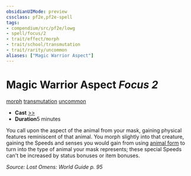 ```yaml
---
obsidianUIMode: preview
cssclass: pf2e,pf2e-spell
tags:
- compendium/src/pf2e/lowg
- spell/focus/2
- trait/effect/morph
- trait/school/transmutation
- trait/rarity/uncommon
aliases: ["Magic Warrior Aspect"]
---
```

# Magic Warrior Aspect *Focus 2*   
[morph](morph.md)  [transmutation](transmutation.md)  [uncommon](uncommon.md)  

- **Cast** [>>](chapter-9-playing-the-game.md#Actions "Two-Action") 
- **Duration**5 minutes

You call upon the aspect of the animal from your mask, gaining physical features reminiscent of that animal. You morph slightly into that creature, gaining the Speeds and senses you would gain from using [animal form](animal-form.md) to turn into the type of animal your mask represents; these special Speeds can't be increased by status bonuses or item bonuses.

*Source: Lost Omens: World Guide p. 95*